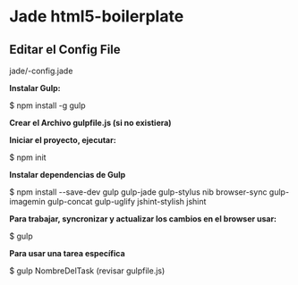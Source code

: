 # Jade html5-boilerplate #
## Editar el Config File ##
jade/-config.jade

**Instalar Gulp:**

$ npm install -g gulp

**Crear el Archivo gulpfile.js (si no existiera)**

**Iniciar el proyecto, ejecutar:**

$ npm init

**Instalar dependencias de Gulp**

$ npm install --save-dev gulp gulp-jade gulp-stylus nib browser-sync gulp-imagemin gulp-concat gulp-uglify jshint-stylish jshint

**Para trabajar, syncronizar y actualizar los cambios en el browser usar:**

$ gulp

**Para usar una tarea específica**

$ gulp NombreDelTask (revisar gulpfile.js)